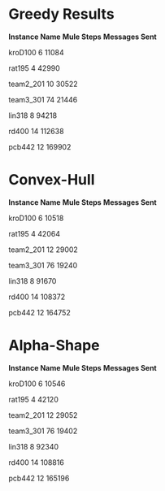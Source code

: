 # Greedy Results

**Instance Name**  **Mule Steps**  **Messages Sent**

kroD100  			 6        		   11084

rat195 		   	 4       		    42990

team2_201    	10      		   30522

team3_301    	74      		   21446

lin318            	  8      		    94218

rd400             	14     		    112638

pcb442          	12     		    169902

# Convex-Hull

**Instance Name**  **Mule Steps**  **Messages Sent**

kroD100  			 6       		   10518

rat195 		   	 4       		   42064

team2_201    	12      		   29002

team3_301    	76      		   19240

lin318            	  8      		    91670

rd400             	14     		    108372

pcb442          	 12     		   164752

# Alpha-Shape

**Instance Name**  **Mule Steps**  **Messages Sent**

kroD100  			 6        		   10546

rat195 		   	  4       		     42120

team2_201    	 12      		     29052

team3_301    	 76      		    19402

lin318            	   8      		     92340

rd400             	 14     		     108816

pcb442          	 12     		     165196

